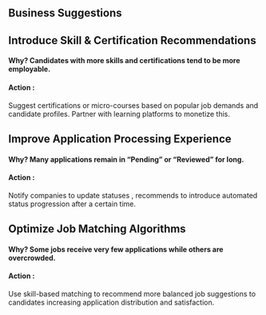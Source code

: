 ## Business Suggestions

## Introduce Skill & Certification Recommendations
#### Why? Candidates with more skills and certifications tend to be more employable.

#### Action :
Suggest certifications or micro-courses based on popular job demands and candidate profiles. Partner with learning platforms to monetize this.

## Improve Application Processing Experience
#### Why? Many applications remain in “Pending” or “Reviewed” for long.

#### Action : 
Notify companies to update statuses , recommends to introduce automated status progression after a certain time.

## Optimize Job Matching Algorithms
#### Why? Some jobs receive very few applications while others are overcrowded.

#### Action : 
Use skill-based matching to recommend more balanced job suggestions to candidates increasing application distribution and satisfaction.